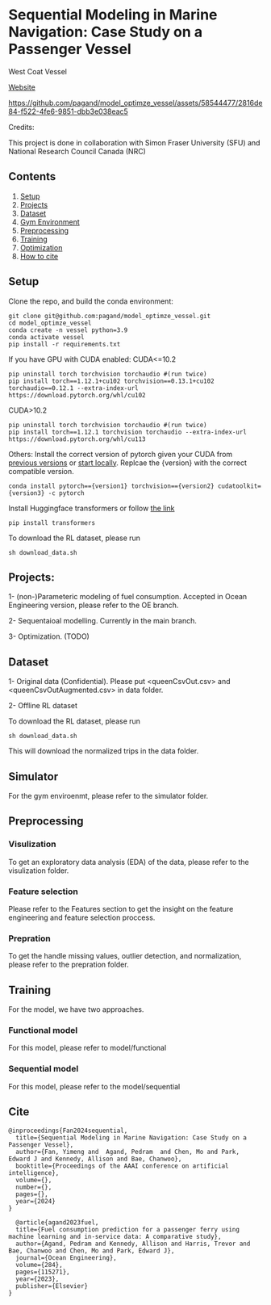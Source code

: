 # Sequential Modeling in Marine Navigation: Case Study on a Passenger Vessel
West Coat Vessel

[Website](https://upaspro.com/sequential-modeling-in-marine-navigation/)



https://github.com/pagand/model_optimze_vessel/assets/58544477/2816de84-f522-4fe6-9851-dbb3e038eac5



Credits:

This project is done in collaboration with Simon Fraser University (SFU) and National Research Council Canada (NRC)

## Contents
1. [Setup](#setup)
2. [Projects](#projects)
3. [Dataset](#dataset)
4. [Gym Environment](#simulator)
5. [Preprocessing](#preprocessing)
6. [Training](#training)
7. [Optimization](#optimization)
8. [How to cite](#cite)

## Setup
Clone the repo, and build the conda environment:

```Shell
git clone git@github.com:pagand/model_optimze_vessel.git
cd model_optimze_vessel
conda create -n vessel python=3.9
conda activate vessel
pip install -r requirements.txt
```

If you have GPU with CUDA enabled:
CUDA<=10.2
```Shell
pip uninstall torch torchvision torchaudio #(run twice)
pip install torch==1.12.1+cu102 torchvision==0.13.1+cu102 torchaudio==0.12.1 --extra-index-url https://download.pytorch.org/whl/cu102
```

CUDA>10.2
```Shell
pip uninstall torch torchvision torchaudio #(run twice)
pip install torch==1.12.1 torchvision torchaudio --extra-index-url https://download.pytorch.org/whl/cu113
```

Others:
Install the correct version of pytorch given your CUDA from [previous versions](https://pytorch.org/get-started/previous-versions/) or [start locally](https://pytorch.org/get-started/locally/). Replcae the {version} with the correct compatible version.
```Shell
conda install pytorch=={version1} torchvision=={version2} cudatoolkit={version3} -c pytorch
```

Install Huggingface transformers or follow [the link](https://huggingface.co/docs/transformers/installation)

```Shell
pip install transformers
```

To download the RL dataset, please run
```Shell
sh download_data.sh
```

## Projects:

1- (non-)Parameteric modeling of fuel consumption. Accepted in  Ocean Engineering version, please refer to the OE branch.

2- Sequentaioal modelling. Currently in the main branch.

3- Optimization. (TODO)


## Dataset
1- Original data (Confidential). Please put <queenCsvOut.csv> and <queenCsvOutAugmented.csv> in data folder.

2- Offline RL dataset

To download the RL dataset, please run
```Shell
sh download_data.sh
```

This will download the normalized trips in the data folder.


## Simulator
For the gym enviroenmt, please refer to the simulator folder.

## Preprocessing

### Visulization
To get an exploratory data analysis (EDA) of the data, please refer to the visulization folder. 

### Feature selection
Please refer to the Features section to get the insight on the feature engineering and feature selection proccess.

### Prepration
To get the handle missing values, outlier detection, and normalization, please refer to the prepration folder. 



## Training
For the model, we have two approaches.

### Functional model
For this model, please refer to model/functional

### Sequential model
For this model, please refer to the model/sequential

## Cite

```
@inproceedings{Fan2024sequential,
  title={Sequential Modeling in Marine Navigation: Case Study on a Passenger Vessel},
  author={Fan, Yimeng and  Agand, Pedram  and Chen, Mo and Park, Edward J and Kennedy, Allison and Bae, Chanwoo},
  booktitle={Proceedings of the AAAI conference on artificial intelligence},
  volume={},
  number={},
  pages={},
  year={2024}
}

  @article{agand2023fuel,
  title={Fuel consumption prediction for a passenger ferry using machine learning and in-service data: A comparative study},
  author={Agand, Pedram and Kennedy, Allison and Harris, Trevor and Bae, Chanwoo and Chen, Mo and Park, Edward J},
  journal={Ocean Engineering},
  volume={284},
  pages={115271},
  year={2023},
  publisher={Elsevier}
}
```



